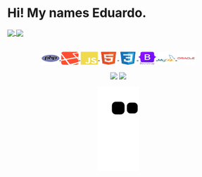<h1> Hi! My names Eduardo. </h1>

<div>
  <a href="https://github.com/oedumoreira">
<!--   <img height="180em"   align="center" src="https://github-readme-stats.vercel.app/api?username=oedumoreira&show_icons=true&theme=react&include_all_commits=true&count_private=true"/> -->
  <img height="180em"  align="center" src="https://github-readme-stats.vercel.app/api/top-langs/?username=oedumoreira&layout=compact&langs_count=7&theme=react" />

  <img height="180em"  align="center" src="https://media1.tenor.com/images/68e8337fb4eb7e40645d832c64762a8b/tenor.gif?itemid=19443613">
</div>
 <br>
<div  align="center"> 
  <div style="display: inline_block"><br>
  <img align="center" alt="PHP" title="PHP" height="30" width="40" src="https://raw.githubusercontent.com/devicons/devicon/master/icons/php/php-original.svg">
  <img align="center" alt="Laravel" title="Laravel" height="30" width="40" src="https://raw.githubusercontent.com/devicons/devicon/master/icons/laravel/laravel-plain.svg">
  <img align="center" alt="JavaScript" title="JavaScript" height="30" width="40" src="https://raw.githubusercontent.com/devicons/devicon/master/icons/javascript/javascript-plain.svg">
  <img align="center" alt="HTML" title="HTML" height="30" width="40" src="https://raw.githubusercontent.com/devicons/devicon/master/icons/html5/html5-original.svg">
  <img align="center" alt="CSS" title="CSS" height="30" width="40" src="https://raw.githubusercontent.com/devicons/devicon/master/icons/css3/css3-original.svg">
  <img align="center" alt="Bootstrap" title="Bootstrap" height="30" width="40" src="https://raw.githubusercontent.com/devicons/devicon/master/icons/bootstrap/bootstrap-original-wordmark.svg">
  <img align="center" alt="MySql" title="MySql" height="30" width="40" src="https://raw.githubusercontent.com/devicons/devicon/master/icons/mysql/mysql-original-wordmark.svg">
  <img align="center" alt="Oracle" title="Oracle" height="30" width="40" src="https://raw.githubusercontent.com/devicons/devicon/master/icons/oracle/oracle-original.svg">
</div>
  <br>
  <a href="https://www.linkedin.com/in/eduardomoreira99/" target="_blank"><img src="https://img.shields.io/badge/-LinkedIn-%230077B5?style=for-the-badge&logo=linkedin&logoColor=white" target="_blank"></a> 
  <a href="https://www.instagram.com/oedumoreira/" target="_blank"><img src="https://img.shields.io/badge/-Instagram-%23E4405F?style=for-the-badge&logo=instagram&logoColor=white" target="_blank"></a>
 
  ![Snake animation](https://github.com/oedumoreira/oedumoreira/blob/output/github-contribution-grid-snake.svg)
 
</div>
 
